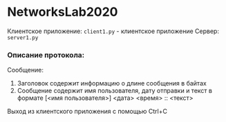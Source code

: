 # NetworksLab2020
Клиентское приложение: `сlient1.py` - клиентское приложение
Сервер: `server1.py`

### Описание протокола:
Сообщение:
1. Заголовок содержит информацию о длине сообщения в байтах 
2. Сообщение содержит имя пользователя, дату отправки и текст в формате 
[<имя пользователя>] <дата> <время> :: <текст>
    
Выход из клиентского приложения с помощью Ctrl+C
